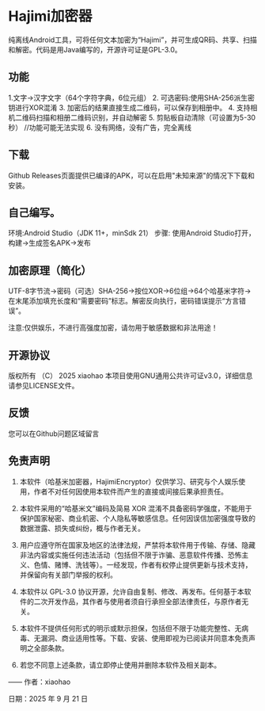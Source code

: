 Hajimi加密器
==========================
纯离线Android工具，可将任何文本加密为“Hajimi”，并可生成QR码、共享、扫描和解密。代码是用Java编写的，开源许可证是GPL-3.0。

功能
----
1.文字→汉字文字（64个字符字典，6位元组）
2. 可选密码:使用SHA-256派生密钥进行XOR混淆
3. 加密后的结果直接生成二维码，可以保存到相册中。
4. 支持相机二维码扫描和相册二维码识别，并自动解密
5. 剪贴板自动清除（可设置为5-30秒） //功能可能无法实现
6. 没有网络，没有广告，完全离线

下载
----
Github Releases页面提供已编译的APK，可以在启用"未知来源"的情况下下载和安装。

自己编写。
--------
环境:Android Studio（JDK 11+，minSdk 21）
步骤:
使用Android Studio打开，构建→生成签名APK→发布

加密原理（简化）
---------------
UTF-8字节流→密码（可选）SHA-256→按位XOR→6位组→64个哈基米字符→在末尾添加填充长度和“需要密码”标志。解密反向执行，密码错误提示“方言错误”。

注意:仅供娱乐，不进行高强度加密，请勿用于敏感数据和非法用途！

开源协议
-------
版权所有 （C） 2025 xiaohao
本项目使用GNU通用公共许可证v3.0，详细信息请参见LICENSE文件。

反馈
----
您可以在Github问题区域留言

免责声明
----
1. 本软件（哈基米加密器，HajimiEncryptor）仅供学习、研究与个人娱乐使用，作者不对任何因使用本软件而产生的直接或间接后果承担责任。

2. 本软件采用的“哈基米文”编码及简易 XOR 混淆不具备密码学强度，不能用于保护国家秘密、商业机密、个人隐私等敏感信息。任何因误信加密强度导致的数据泄露、损失或纠纷，概与作者无关。

3. 用户应遵守所在国家及地区的法律法规，严禁将本软件用于传输、存储、隐藏非法内容或实施任何违法活动（包括但不限于诈骗、恶意软件传播、恐怖主义、色情、赌博、洗钱等）。一经发现，作者有权停止提供更新与技术支持，并保留向有关部门举报的权利。

4. 本软件以 GPL-3.0 协议开源，允许自由复制、修改、再发布。任何基于本软件的二次开发作品，其作者与使用者须自行承担全部法律责任，与原作者无关。

5. 本软件不提供任何形式的明示或默示担保，包括但不限于功能完整性、无病毒、无漏洞、商业适用性等。下载、安装、使用即视为已阅读并同意本免责声明之全部条款。

6. 若您不同意上述条款，请立即停止使用并删除本软件及相关副本。

—— 作者：xiaohao

日期：2025 年 9 月 21 日
